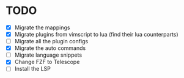 # TODO

- [x] Migrate the mappings
- [x] Migrate plugins from vimscript to lua (find their lua counterparts)
- [ ] Migrate all the plugin configs
- [x] Migrate the auto commands
- [ ] Migrate language snippets
- [x] Change FZF to Telescope
- [ ] Install the LSP
